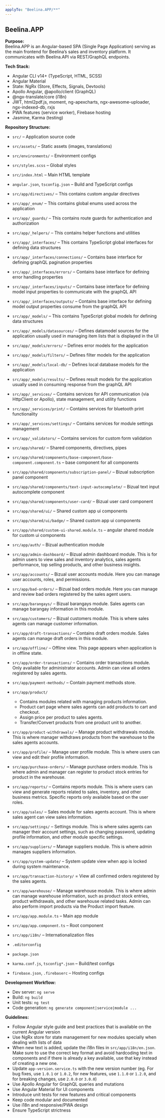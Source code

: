 ```yaml
---
applyTo: "Beelina.APP/**"
---
```


## Beelina.APP

**Purpose:**  
Beelina.APP is an Angular-based SPA (Single Page Application) serving as the main frontend for Beelina’s sales and inventory platform. It communicates with Beelina.API via REST/GraphQL endpoints.

**Tech Stack:**

- Angular CLI v14+ (TypeScript, HTML, SCSS)
- Angular Material
- State: NgRx (Store, Effects, Signals, Devtools)
- Apollo Angular, @apollo/client (GraphQL)
- @ngx-translate/core (i18n)
- JWT, html2pdf.js, moment, ng-apexcharts, ngx-awesome-uploader, ngx-indexed-db, rxjs
- PWA features (service worker), Firebase hosting
- Jasmine, Karma (testing)

**Repository Structure:**

- `src/` – Application source code
- `src/assets/` – Static assets (images, translations)
- `src/environments/` – Environment configs
- `src/styles.scss` – Global styles
- `src/index.html` – Main HTML template
- `angular.json`, `tsconfig.json` – Build and TypeScript configs

- `src/app/directives/` – This contains custom angular directives

- `src/app/_enum/` – This contains global enums used across the application
- `src/app/_guards/` – This contains route guards for authentication and authorization
- `src/app/_helpers/` – This contains helper functions and utilities

- `src/app/_interfaces/` – This contains TypeScript global interfaces for defining data structures
- `src/app/_interfaces/connections/` – Contains base interface for defining graphQL pagination properties
- `src/app/_interfaces/errors/` – Contains base interface for defining error handling properties
- `src/app/_interfaces/inputs/` – Contains base interface for defining model input properties to communicate with the graphQL API
- `src/app/_interfaces/outputs/` – Contains base interface for defining model output properties consume from the graphQL API

- `src/app/_models/` – This contains TypeScript global models for defining data structures
- `src/app/_models/datasources/` – Defines datamodel sources for the application usually used in managing item lists that is displayed in the UI
- `src/app/_models/errors/` – Defines error models for the application
- `src/app/_models/filters/` – Defines filter models for the application
- `src/app/_models/local-db/` – Defines local database models for the application
- `src/app/_models/results/` – Defines result models for the application usually used in consuming response from the graphQL API
- `src/app/_services/` – Contains services for API communication (via HttpClient or Apollo), state management, and utility functions
- `src/app/_services/print/` – Contains services for bluetooth print functionality
- `src/app/_services/settings/` – Contains services for module settings management
- `src/app/_validators/` – Contains services for custom form validation
- `src/app/shared/` – Shared components, directives, pipes
- `src/app/shared/components/base-component/base-component.component.ts` – base component for all components
- `src/app/shared/components/subscription-panel/` – Bizual subscription panel component
- `src/app/shared/components/text-input-autocomplete/` – Bizual text input autocomplete component
- `src/app/shared/components/user-card/` – Bizual user card component
- `src/app/shared/ui/` – Shared custom app ui components
- `src/app/shared/ui/badge/` – Shared custom app ui components
- `src/app/shared/custom-ui-shared.module.ts` – angular shared module for custom ui components

- `src/app/auth/` – Bizual authentication module
- `src/app/admin-dashboard/` – Bizual admin dashboard module. This is for admin users to view sales and inventory analytics, sales agents performance, top selling products, and other business insights.
- `src/app/accounts/` – Bizual user accounts module. Here you can manage user accounts, roles, and permissions.
- `src/app/bad-orders/` – Bizual bad orders module. Here you can manage and review bad orders registered by the sales agent users.
- `src/app/barangays/` – Bizual barangays module. Sales agents can manage barangay information in this module.
- `src/app/customers/` – Bizual customers module. This is where sales agents can manage customer information.
- `src/app/draft-transactions/` – Contains draft orders module. Sales agents can manage draft orders in this module.
- `src/app/offline/` – Offline view. This page appears when application is in offline state.
- `src/app/order-transactions/` – Contains order transactions module. Only available for administrator accounts. Admin can view all orders registered by sales agents.
- `src/app/payment-methods/` – Contain payment methods store.
- `src/app/product/`
  - Contains modules related with managing products information.
  - Product cart page where sales agents can add products to cart and checkout.
  - Assign price per product to sales agents.
  - Transfer/Convert products from one product unit to another.
- `src/app/product-withdrawals/` – Manage product withdrawals module. This is where manager withdraws products from the warehouse to the sales agents accounts.
- `src/app/profile/` – Manage user profile module. This is where users can view and edit their profile information.
- `src/app/purchase-orders/` – Manage purchase orders module. This is where admin and manager can register to product stock entries for product in the warehouse.
- `src/app/reports/` – Contains reports module. This is where users can view and generate reports related to sales, inventory, and other business metrics. Specific reports only available based on the user roles.
- `src/app/sales/` – Sales module for sales agents account. This is where sales agent can view sales information.
- `src/app/settings/` – Settings module. This is where sales agents can manager their account settings, such as changing password, updating profile information, and other module specific settings.
- `src/app/suppliers/` – Manage suppliers module. This is where admin manages suppliers information.
- `src/app/system-update/` – System update view when app is locked during system maintenance.
- `src/app/transaction-history/` = View all confirmed orders registered by the sales agents.
- `src/app/warehouse/` – Manage warehouse module. This is where admin can manage warehouse information, such as product stock entries, product withdrawals, and other warehouse related tasks. Admin can also perform import products via the Product import feature.

- `src/app/app.module.ts` – Main app module
- `src/app/app.component.ts` – Root component
- `src/app/i18n/` – Internationalization files

- `.editorconfig`
- `package.json`
- `karma.conf.js`, `tsconfig*.json` – Build/test configs
- `firebase.json`, `.firebaserc` – Hosting configs

**Development Workflow:**

- Dev server: `ng serve`
- Build: `ng build`
- Unit tests: `ng test`
- Code generation: `ng generate component|service|module ...`

**Guidelines:**

- Follow Angular style guide and best practices that is available on the current Angular version
- Use NgRx store for state management for new modules specially when dealing with lists of data
- When new text is added, update the i18n files in `src/app/i18n/en.json`. Make sure to use the correct key format and avoid hardcoding text in components and if there is already a key available, use that key instead of creating a new one.
- Update `app-version.service.ts` with the new version number (eg. For bug fixes, use `1.0.1` or `1.0.2`, for new features, use `1.1.0` or `1.2.0`, and for breaking changes, use `2.0.0` or `3.0.0`)
- Use Apollo Angular for GraphQL queries and mutations
- Use Angular Material for UI components
- Introduce unit tests for new features and critical components
- Keep code modular and documented
- Use i18n and responsive/PWA design
- Ensure TypeScript strictness
